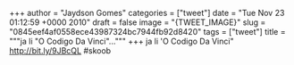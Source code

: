 
+++
author = "Jaydson Gomes"
categories = ["tweet"]
date = "Tue Nov 23 01:12:59 +0000 2010"
draft = false
image = "{TWEET_IMAGE}"
slug = "0845eef4af0558ece43987324bc7944fb92d8420"
tags = ["tweet"]
title = """ja li "O Codigo Da Vinci"..."""
+++
ja li 'O Codigo Da Vinci" http://bit.ly/9JBcQL #skoob
